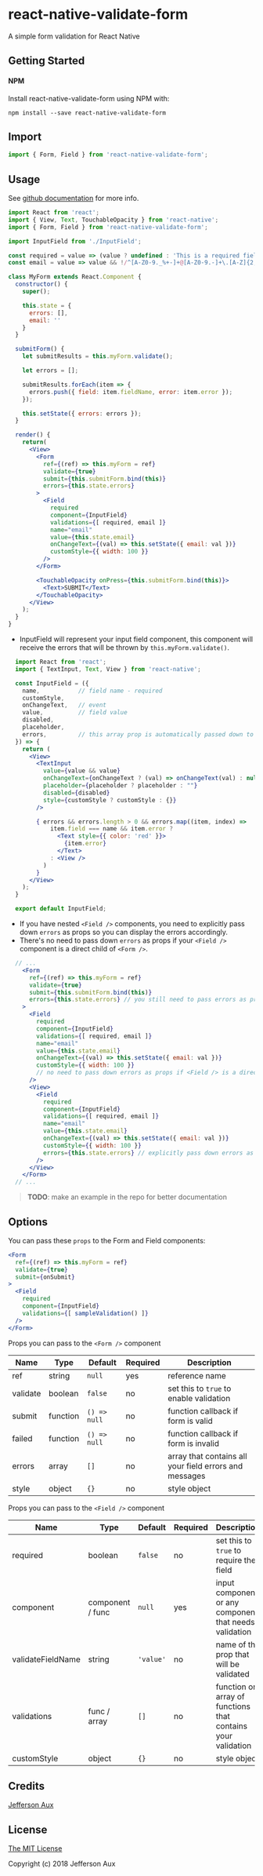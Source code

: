 # react-native-validate-form
A simple form validation for React Native

## Getting Started

#### NPM

Install react-native-validate-form using NPM with:

`npm install --save react-native-validate-form`

## Import

  ```jsx
  import { Form, Field } from 'react-native-validate-form';
  ```

## Usage

See [github documentation](https://github.com/jeffraux/react-native-validate-form#readme) for more info.

  ```jsx
  import React from 'react';
  import { View, Text, TouchableOpacity } from 'react-native';
  import { Form, Field } from 'react-native-validate-form';

  import InputField from './InputField';

  const required = value => (value ? undefined : 'This is a required field.');
  const email = value => value && !/^[A-Z0-9._%+-]+@[A-Z0-9.-]+\.[A-Z]{2,5}$/i.test(value) ? 'Please provide a valid email address.' : undefined;

  class MyForm extends React.Component {
    constructor() {
      super();

      this.state = {
        errors: [],
        email: ''
      }
    }

    submitForm() {
      let submitResults = this.myForm.validate();

      let errors = [];

      submitResults.forEach(item => {
        errors.push({ field: item.fieldName, error: item.error });
      });

      this.setState({ errors: errors });
    }

    render() {
      return(
        <View>
          <Form
            ref={(ref) => this.myForm = ref}
            validate={true}
            submit={this.submitForm.bind(this)}
            errors={this.state.errors}
          >
            <Field
              required
              component={InputField}
              validations={[ required, email ]}
              name="email"
              value={this.state.email}
              onChangeText={(val) => this.setState({ email: val })}
              customStyle={{ width: 100 }}
            />
          </Form>

          <TouchableOpacity onPress={this.submitForm.bind(this)}>
            <Text>SUBMIT</Text>
          </TouchableOpacity>
        </View>
      );
    }
  }
  ```

  - InputField will represent your input field component, this component will receive the errors that will be thrown by `this.myForm.validate()`.

  ```jsx
    import React from 'react';
    import { TextInput, Text, View } from 'react-native';

    const InputField = ({
      name,           // field name - required
      customStyle,
      onChangeText,   // event
      value,          // field value
      disabled,
      placeholder,
      errors,         // this array prop is automatically passed down to this component from <Form />
    }) => {
      return (
        <View>
          <TextInput
            value={value && value}
            onChangeText={onChangeText ? (val) => onChangeText(val) : null}
            placeholder={placeholder ? placeholder : ""}
            disabled={disabled}
            style={customStyle ? customStyle : {}}
          />

          { errors && errors.length > 0 && errors.map((item, index) =>
              item.field === name && item.error ?
                <Text style={{ color: 'red' }}>
                  {item.error}
                </Text>
              : <View />
            )
          }
        </View>
      );
    }

    export default InputField;
  ```

  - If you have nested `<Field />` components, you need to explicitly pass down `errors` as props so you can display the errors accordingly.
  - There's no need to pass down `errors` as props if your `<Field />` component is a direct child of `<Form />`.

  ```jsx
    // ...
      <Form
        ref={(ref) => this.myForm = ref}
        validate={true}
        submit={this.submitForm.bind(this)}
        errors={this.state.errors} // you still need to pass errors as props to Form
      >
        <Field
          required
          component={InputField}
          validations={[ required, email ]}
          name="email"
          value={this.state.email}
          onChangeText={(val) => this.setState({ email: val })}
          customStyle={{ width: 100 }}
          // no need to pass down errors as props if <Field /> is a direct child of <Form />
        />
        <View>
          <Field
            required
            component={InputField}
            validations={[ required, email ]}
            name="email"
            value={this.state.email}
            onChangeText={(val) => this.setState({ email: val })}
            customStyle={{ width: 100 }}
            errors={this.state.errors} // explicitly pass down errors as props if your <Field /> is inside an element
          />
        </View>
      </Form>
    // ...
  ```

> **TODO**: make an example in the repo for better documentation

## Options

You can pass these `props` to the Form and Field components:

  ```jsx
  <Form
    ref={(ref) => this.myForm = ref}
    validate={true}
    submit={onSubmit}
  >
    <Field
      required
      component={InputField}
      validations={[ sampleValidation() ]}
    />
  </Form>
  ```

Props you can pass to the `<Form />` component

|Name                   |Type                     |Default               |Required       |Description                                                                          |
|-----------------------|-------------------------|----------------------|---------------|-------------------------------------------------------------------------------------|
|ref                    |string                   |`null`                |yes            |reference name                                                                       |
|validate               |boolean                  |`false`               |no             |set this to `true` to enable validation                                              |
|submit                 |function                 |`() => null`          |no             |function callback if form is valid                                                   |
|failed                 |function                 |`() => null`          |no             |function callback if form is invalid                                                 |
|errors                 |array                    |`[]`                  |no             |array that contains all your field errors and messages                               |
|style                  |object                   |`{}`                  |no             |style object                                                                         |

Props you can pass to the `<Field />` component

|Name                   |Type                     |Default               |Required       |Description                                                                          |
|-----------------------|-------------------------|----------------------|---------------|-------------------------------------------------------------------------------------|
|required               |boolean                  |`false`               |no             |set this to `true` to require the field                                              |
|component              |component / func         |`null`                |yes            |input component or any component that needs validation                               |
|validateFieldName      |string                   |`'value'`             |no             |name of the prop that will be validated                                              |
|validations            |func / array             |`[]`                  |no             |function or array of functions that contains your validation                         |
|customStyle            |object                   |`{}`                  |no             |style object                                                                         |

## Credits

[Jefferson Aux](https://github.com/jeffraux)

## License

[The MIT License](http://opensource.org/licenses/MIT)

Copyright (c) 2018 Jefferson Aux
